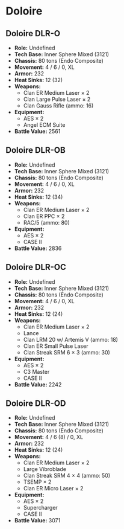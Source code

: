 # Doloire
## Doloire DLR-O
- **Role:** Undefined
- **Tech Base:** Inner Sphere Mixed (3121)
- **Chassis:** 80 tons (Endo Composite)
- **Movement:** 4 / 6 / 0, XL
- **Armor:** 232
- **Heat Sinks:** 12 (32)
- **Weapons:**
  - Clan ER Medium Laser × 2
  - Clan Large Pulse Laser × 2
  - Clan Gauss Rifle (ammo: 16)
- **Equipment:**
  - AES × 2
  - Angel ECM Suite
- **Battle Value:** 2561

## Doloire DLR-OB
- **Role:** Undefined
- **Tech Base:** Inner Sphere Mixed (3121)
- **Chassis:** 80 tons (Endo Composite)
- **Movement:** 4 / 6 / 0, XL
- **Armor:** 232
- **Heat Sinks:** 12 (34)
- **Weapons:**
  - Clan ER Medium Laser × 2
  - Clan ER PPC × 2
  - RAC/5 (ammo: 80)
- **Equipment:**
  - AES × 2
  - CASE II
- **Battle Value:** 2836

## Doloire DLR-OC
- **Role:** Undefined
- **Tech Base:** Inner Sphere Mixed (3121)
- **Chassis:** 80 tons (Endo Composite)
- **Movement:** 4 / 6 / 0, XL
- **Armor:** 232
- **Heat Sinks:** 12 (24)
- **Weapons:**
  - Clan ER Medium Laser × 2
  - Lance
  - Clan LRM 20 w/ Artemis V (ammo: 18)
  - Clan ER Small Pulse Laser
  - Clan Streak SRM 6 × 3 (ammo: 30)
- **Equipment:**
  - AES × 2
  - C3 Master
  - CASE II
- **Battle Value:** 2242

## Doloire DLR-OD
- **Role:** Undefined
- **Tech Base:** Inner Sphere Mixed (3121)
- **Chassis:** 80 tons (Endo Composite)
- **Movement:** 4 / 6 (8) / 0, XL
- **Armor:** 232
- **Heat Sinks:** 12 (24)
- **Weapons:**
  - Clan ER Medium Laser × 2
  - Large Vibroblade
  - Clan Streak SRM 4 × 4 (ammo: 50)
  - TSEMP × 2
  - Clan ER Micro Laser × 2
- **Equipment:**
  - AES × 2
  - Supercharger
  - CASE II
- **Battle Value:** 3071


